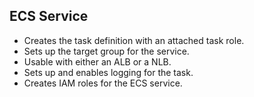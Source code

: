## ECS Service

- Creates the task definition with an attached task role.
- Sets up the target group for the service.
- Usable with either an ALB or a NLB.
- Sets up and enables logging for the task.
- Creates IAM roles for the ECS service.
